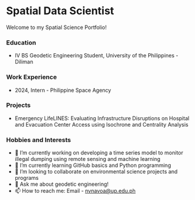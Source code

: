 # Spatial Data Scientist
Welcome to my Spatial Science Portfolio!

### Education
- IV BS Geodetic Engineering Student, University of the Philippines - Diliman

### Work Experience
- 2024, Intern - Philippine Space Agency

### Projects
- Emergency LifeLINES: Evaluating Infrastructure Disruptions on Hospital and Evacuation Center Access using Isochrone and Centrality Analysis 

### Hobbies and Interests
- 🔭 I’m currently working on developing a time series model to monitor illegal dumping using remote sensing and machine learning
- 🌱 I’m currently learning GitHub basics and Python programming
- 👯 I’m looking to collaborate on environmental science projects and programs
- 💬 Ask me about geodetic engineering!
- 📫 How to reach me: Email - nvnavoa@up.edu.ph

